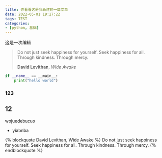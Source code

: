 ```yaml
---
title: 你看看这是我新建的一篇文章
date: 2022-05-01 19:27:22
tags: TEST
categories: 
- [python, 基础]
---
```


这是一次编辑

> Do not just seek happiness for yourself. Seek happiness for all. Through kindness. Through mercy.
>
> **David Levithan**, *Wide Awake*



``` python
if __name__ == __main__:
    print("hello world")
```

<!--more-->

### 123
## 12

wojuedebucuo
*  yiabnba



{% blockquote David Levithan, Wide Awake %}
Do not just seek happiness for yourself. Seek happiness for all. Through kindness. Through mercy.
{% endblockquote %}